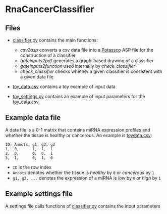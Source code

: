# RnaCancerClassifier

## Files

 * [classifier.py](./classifier.py) contains the main functions:
   * _csv2asp_ converts a csv data file into a [Potassco](http://potassco.sourceforge.net) ASP file for the construction of a classifier
   * _gateinputs2pdf_ generates a graph-based drawing of a classifier
   * _gateinputs2function_ used internally by _check\_classifier_
   * _check\_classifier_ checks whether a given classifier is consistent with a given data file
 
 * [toy_data.csv](./toy_data.csv) contains a toy example of input data  
 * [toy_settings.py](./toy_settings.py) contains an example of input parameters for the [toy_data.csv](./toy_data.csv)
 

## Example data file
A data file is a 0-1 matrix that contains miRNA expression profiles and whether the tissue is healthy or cancerous.
An example is [toydata.csv](./toydata.csv):

```
ID, Annots, g1, g2, g3
1,  0,      1,  1,  1
2,  0,      0,  0,  1
3,  1,      0,  1,  0
```
 * `ID` is the row index
 * `Annots` denotes whether the tissue is _healthy_ by `0` or _cancerous_ by `1`
 * `g1, g2, ...` denotes the expression of a miRNA is _low_ by `0` or _high_ by `1`
 

## Example settings file
A settings file calls functions of [classifier.py](./classifier.py) contains the input parameters 
